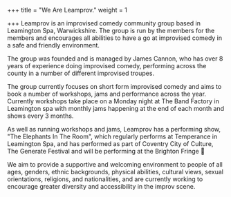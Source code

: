 +++
title = "We Are Leamprov."
weight = 1

+++
Leamprov is an improvised comedy community group based in Leamington Spa, Warwickshire. The group is run by the members for the members and encourages all abilities to have a go at improvised comedy in a safe and friendly environment.

The group was founded and is managed by James Cannon, who has over 8 years of experience doing improvised comedy, performing across the county in a number of different improvised troupes.

The group currently focuses on short form improvised comedy and aims to book a number of workshops, jams and performance across the year. Currently workshops take place on a Monday night at The Band Factory in Leamington spa with monthly jams happening at the end of each month and shows every 3 months. 

As well as running workshops and jams, Leamprov has a performing show, "The Elephants In The Room", which regularly performs at Temperance in Leamington Spa, and has performed as part of Coventry City of Culture, The Generate Festival and will be performing at the Brighton Fringe 🐘

We aim to provide a supportive and welcoming environment to people of all ages, genders, ethnic backgrounds, physical abilities, cultural views, sexual orientations, religions, and nationalities, and are currently working to encourage greater diversity and accessibility in the improv scene. 
